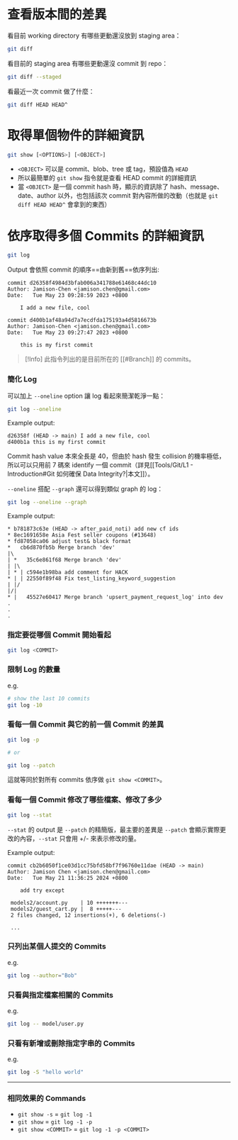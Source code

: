 # 查看版本間的差異

看目前 working directory 有哪些更動還沒放到 staging area：

```bash
git diff
```

看目前的 staging area 有哪些更動還沒 commit 到 repo：

```bash
git diff --staged
```

看最近一次 commit 做了什麼：

```bash
git diff HEAD HEAD^
```

# 取得單個物件的詳細資訊

```sh
git show [<OPTIONS>] [<OBJECT>]
```

- `<OBJECT>` 可以是 commit、blob、tree 或 tag，預設值為 `HEAD`
- 所以最簡單的 `git show` 指令就是查看 HEAD commit 的詳細資訊
- 當 `<OBJECT>` 是一個 commit hash 時，顯示的資訊除了 hash、message、date、author 以外，也包括該次 commit 對內容所做的改動（也就是 `git diff HEAD HEAD^` 會拿到的東西）
# 依序取得多個 Commits 的詳細資訊

```bash
git log
```

Output 會依照 commit 的順序==由新到舊==依序列出:

```plaintext
commit d26358f4984d3bfab006a341788e61468c44dc10
Author: Jamison-Chen <jamison.chen@gmail.com>
Date:   Tue May 23 09:28:59 2023 +0800

    I add a new file, cool

commit d400b1af48a94d7a7ecdfda175193a4d5816673b
Author: Jamison-Chen <jamison.chen@gmail.com>
Date:   Tue May 23 09:27:47 2023 +0800

    this is my first commit
```

>[!Info]
>此指令列出的是目前所在的 [[#Branch]] 的 commits。

### 簡化 Log

可以加上 `--oneline` option 讓 log 看起來簡潔乾淨一點：

```bash
git log --oneline
```

Example output:

```plaintext
d26358f (HEAD -> main) I add a new file, cool
d400b1a this is my first commit
```

Commit hash value 本來全長是 40，但由於 hash 發生 collision 的機率極低，所以可以只用前 7 碼來 identify 一個 commit（詳見[[Tools/Git/L1 - Introduction#Git 如何確保 Data Integrity?|本文]]）。

`--oneline` 搭配 `--graph` 還可以得到類似 graph 的 log：

```bash
git log --oneline --graph
```

Example output:

```plaintext
* b781873c63e (HEAD -> after_paid_noti) add new cf ids
* 8ec1691658e Asia Fest seller coupons (#13648)
* fd87058ca06 adjust test& black format
*   cb6d870fb5b Merge branch 'dev'
|\  
| *   35c6e861f68 Merge branch 'dev'
| |\  
| * | c594e1b98ba add comment for HACK
* | | 22550f89f48 Fix test_listing_keyword_suggestion
| |/  
|/|   
* |   45527e60417 Merge branch 'upsert_payment_request_log' into dev
.
.
.
```

### 指定要從哪個 Commit 開始看起

```sh
git log <COMMIT>
```

### 限制 Log 的數量

e.g.

```bash
# show the last 10 commits
git log -10
```

### 看每一個 Commit 與它的前一個 Commit 的差異

```bash
git log -p

# or

git log --patch
```

這就等同於對所有 commits 依序做 `git show <COMMIT>`。

### 看每一個 Commit 修改了哪些檔案、修改了多少

```bash
git log --stat
```

`--stat` 的 output 是 `--patch` 的精簡版，最主要的差異是 `--patch` 會顯示實際更改的內容，`--stat` 只會用 +/- 來表示修改的量。

Example output:

```plainext
commit cb2b6050f1ce03d1cc75bfd58bf7f96760e11dae (HEAD -> main)
Author: Jamison Chen <jamison.chen@gmail.com>
Date:   Tue May 21 11:36:25 2024 +0800

    add try except

 models2/account.py    | 10 +++++++---
 models2/guest_cart.py |  8 +++++---
 2 files changed, 12 insertions(+), 6 deletions(-)
 
 ...
```

### 只列出某個人提交的 Commits

e.g.

```bash
git log --author="Bob"
```

### 只看與指定檔案相關的 Commits

e.g.

```bash
git log -- model/user.py
```

### 只看有新增或刪除指定字串的 Commits

e.g.

```bash
git log -S "hello world"
```

---

### 相同效果的 Commands

- `git show -s` = `git log -1`
- `git show` = `git log -1 -p`
- `git show <COMMIT>` = `git log -1 -p <COMMIT>`
